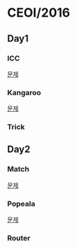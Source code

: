# CEOI/2016

## Day1

### ICC
[문제](https://oj.uz/problem/view/CEOI16_icc)



### Kangaroo
[문제](https://oj.uz/problem/view/CEOI16_kangaroo)



### Trick



## Day2

### Match
[문제](https://oj.uz/problem/view/CEOI16_match)


### Popeala
[문제](https://oj.uz/problem/view/CEOI16_popeala)

### Router

